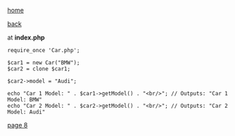 [home](./page01.md)

[back](./page06.md)

at **index.php**

```
require_once 'Car.php';

$car1 = new Car("BMW");
$car2 = clone $car1;

$car2->model = "Audi";

echo "Car 1 Model: " . $car1->getModel() . "<br/>"; // Outputs: "Car 1 Model: BMW"
echo "Car 2 Model: " . $car2->getModel() . "<br/>"; // Outputs: "Car 2 Model: Audi"
```

[page 8](./page08.md)
